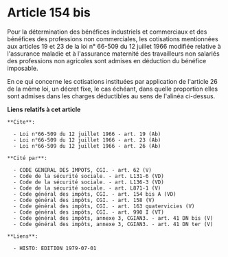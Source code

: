 # Article 154 bis

Pour la détermination des bénéfices industriels et commerciaux et des bénéfices des professions non commerciales, les
cotisations mentionnées aux articles 19 et 23 de la loi n° 66-509 du 12 juillet 1966 modifiée relative à l'assurance maladie
et à l'assurance maternité des travailleurs non salariés des professions non agricoles sont admises en déduction du bénéfice
imposable.

En ce qui concerne les cotisations instituées par application de l'article 26 de la même loi, un décret fixe, le cas échéant,
dans quelle proportion elles sont admises dans les charges déductibles au sens de l'alinéa ci-dessus.

**Liens relatifs à cet article**

	**Cite**:

	  - Loi n°66-509 du 12 juillet 1966 - art. 19 (Ab)
	  - Loi n°66-509 du 12 juillet 1966 - art. 23 (Ab)
	  - Loi n°66-509 du 12 juillet 1966 - art. 26 (Ab)

	**Cité par**:

	  - CODE GENERAL DES IMPOTS, CGI. - art. 62 (V)
	  - Code de la sécurité sociale. - art. L131-6 (VD)
	  - Code de la sécurité sociale. - art. L136-3 (VD)
	  - Code de la sécurité sociale. - art. L871-1 (V)
	  - Code général des impôts, CGI. - art. 154 bis A (VD)
	  - Code général des impôts, CGI. - art. 158 (V)
	  - Code général des impôts, CGI. - art. 163 quatervicies (V)
	  - Code général des impôts, CGI. - art. 990 I (VT)
	  - Code général des impôts, annexe 3, CGIAN3. - art. 41 DN bis (V)
	  - Code général des impôts, annexe 3, CGIAN3. - art. 41 DN ter (V)

	**Liens**:

	  - HISTO: EDITION 1979-07-01
